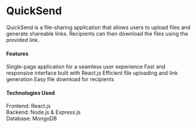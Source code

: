 <h1>QuickSend</h2>

QuickSend is a file-sharing application that allows users to upload files and generate shareable links. Recipients can then download the files using the provided link.
<h4>Features</h4>

Single-page application for a seamless user experience
Fast and responsive interface built with React.js
Efficient file uploading and link generation
Easy file download for recipients

<h4>Technologies Used</h4>

Frontend: React.js
</br>
Backend: Node.js & Express.js
</br>
Database: MongoDB
